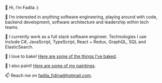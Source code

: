 👋  Hi, I’m Fadila :)

👀  I’m interested in anything software engineering, playing around with code, backend development, software architecture and leadership within tech teams. 

🌱  I currently work as a full stack software engineer. Technologies I use include C#, JavaScript, TypeScript, React + Redux, GraphQL, SQL and ElasticSearch.

🍞  I love to bake! [Here are some of the things I've baked](https://www.instagram.com/matchadou/).

🎨  I also paint! [Here are some of my paintings](https://www.instagram.com/dilajournals/).

📫  Reach me on fadila_fidina@hotmail.com.

<!---
fadilafidina/fadilafidina is a ✨ special ✨ repository because its `README.md` (this file) appears on your GitHub profile.
You can click the Preview link to take a look at your changes.
--->
